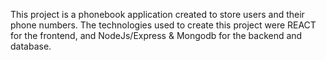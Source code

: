 This project is a phonebook application created to store users and their phone numbers. The technologies used to create this project were REACT for the frontend, and NodeJs/Express & Mongodb for the backend and database.

##



